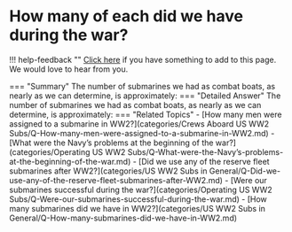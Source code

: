 # How many of each did we have during the war?

!!! help-feedback ""
    [Click here](https://replace.md) if you have something to add to this page. We would love to hear from you.

=== "Summary"
    The number of submarines we had as combat boats, as nearly as we can determine, is approximately:
=== "Detailed Answer"
    The number of submarines we had as combat boats, as nearly as we can determine, is approximately:
=== "Related Topics"
    - [How many men were assigned to a submarine in WW2?](categories/Crews Aboard US WW2 Subs/Q-How-many-men-were-assigned-to-a-submarine-in-WW2.md)
    - [What were the Navy’s problems at the beginning of the war?](categories/Operating US WW2 Subs/Q-What-were-the-Navy’s-problems-at-the-beginning-of-the-war.md)
    - [Did we use any of the reserve fleet submarines after WW2?](categories/US WW2 Subs in General/Q-Did-we-use-any-of-the-reserve-fleet-submarines-after-WW2.md)
    - [Were our submarines successful during the war?](categories/Operating US WW2 Subs/Q-Were-our-submarines-successful-during-the-war.md)
    - [How many submarines did we have in WW2?](categories/US WW2 Subs in General/Q-How-many-submarines-did-we-have-in-WW2.md)
